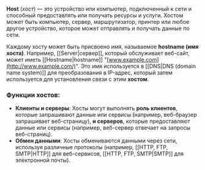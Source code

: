  **Host** (*хост*) — это устройство или компьютер, подключенный к сети и способный предоставлять или получать ресурсы и услуги. Хостом может быть компьютер, сервер, маршрутизатор, принтер или любое другое устройство, которое может отправлять и получать данные по сети.

Каждому хосту может быть присвоено имя, называемое **hostname (имя хоста)**. Например, [[Server|сервер]], который обслуживает веб-сайт, может иметь [[Hostname|hostname]] "[www.example.com](http://www.example.com/)". Это имя используется в [[DNS|DNS (domain name system)]] для преобразования в IP-адрес, который затем используется для установления связи с этим **хостом**.
### Функции хостов:

- **Клиенты и серверы**: Хосты могут выполнять **роль клиентов**, которые запрашивают данные или сервисы (например, веб-браузер запрашивает веб-страницу), **и серверов**, которые предоставляют данные или сервисы (например, веб-сервер отвечает на запросы веб-страниц).
- **Обмен данными**: Хосты обмениваются данными через сети, используя различные протоколы (например, [[HTTP, FTP, SMTP|HTTP]] для веб-сервисов, [[HTTP, FTP, SMTP|SMTP]] для электронной почты).
